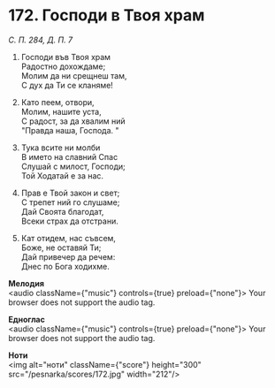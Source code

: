 # 172. Господи в Твоя храм

_С. П. 284, Д. П. 7_

1. Господи във Твоя храм  
Радостно дохождаме;  
Молим да ни срещнеш там,  
С дух да Ти се кланяме!

2. Като пеем, отвори,  
Молим, нашите уста,  
С радост, за да хвалим ний  
"Правда наша, Господа. "

3. Тука всите ни молби  
В името на славний Спас  
Слушай с милост, Господи;  
Той Ходатай е за нас.  

4. Прав е Твой закон и свет;  
С трепет ний го слушаме;  
Дай Своята благодат,  
Всеки страх да отстрани.  

5. Кат отидем, нас съвсем,  
Боже, не оставяй Ти;  
Дай привечер да речем:  
Днес по Бога ходихме.

**Мелодия**  
<audio className={"music"} controls={true} preload={"none"}>
    <source src="/pesnarka/mp3/172.mp3" type="audio/mpeg"/>
    Your browser does not support the audio tag.
</audio>

**Едноглас**  
<audio className={"music"} controls={true} preload={"none"}>
    <source src="/pesnarka/transp/172.mp3" type="audio/mpeg"/>
    Your browser does not support the audio tag.
</audio>

**Ноти**  
<img alt="ноти" className={"score"} height="300" src="/pesnarka/scores/172.jpg" width="212"/>
